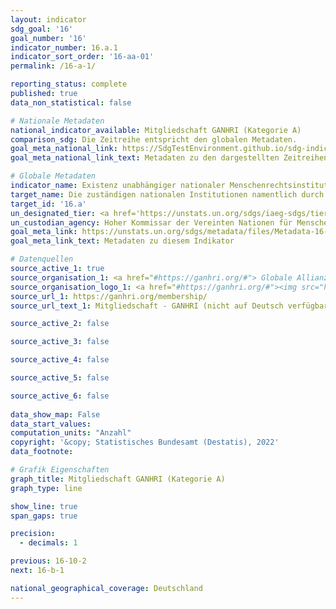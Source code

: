 ```yaml
---
layout: indicator    
sdg_goal: '16'    
goal_number: '16'    
indicator_number: 16.a.1    
indicator_sort_order: '16-aa-01'    
permalink: /16-a-1/    

reporting_status: complete    
published: true    
data_non_statistical: false    

# Nationale Metadaten    
national_indicator_available: Mitgliedschaft GANHRI (Kategorie A)    
comparison_sdg: Die Zeitreihe entspricht den globalen Metadaten.    
goal_meta_national_link: https://SdgTestEnvironment.github.io/sdg-indicators/public/MetaDe/16.a.1.pdf    
goal_meta_national_link_text: Metadaten zu den dargestellten Zeitreihen    

# Globale Metadaten    
indicator_name: Existenz unabhängiger nationaler Menschenrechtsinstitutionen, die mit den Pariser Grundsätzen übereinstimmen    
target_name: Die zuständigen nationalen Institutionen namentlich durch internationale Zusammenarbeit beim Kapazitätsaufbau auf allen Ebenen zur Verhütung von Gewalt und zur Bekämpfung von Terrorismus und Kriminalität unterstützen, insbesondere in den Entwicklungsländern    
target_id: '16.a'    
un_designated_tier: <a href='https://unstats.un.org/sdgs/iaeg-sdgs/tier-classification/' title='Klicken Sie hier um weitere Informationen zur UN-Tier-Klassifikation zu erhalten.'  target='_blank'>Tier I</a>    
un_custodian_agency: Hoher Kommissar der Vereinten Nationen für Menschenrechte (OHCHR)    
goal_meta_link: https://unstats.un.org/sdgs/metadata/files/Metadata-16-0A-01.pdf    
goal_meta_link_text: Metadaten zu diesem Indikator        

# Datenquellen
source_active_1: true
source_organisation_1: <a href="#https://ganhri.org/#"> Globale Allianz der nationalen Menschenrechtsinstitutionen (GANHRI) </a>
source_organisation_logo_1: <a href="#https://ganhri.org/#"><img src="https://g205sdgs.github.io/sdg-indicators/public/OrgImgDe/ganhri.png" alt="Logo ganhri" style="height:60px; width:148px"/></a>
source_url_1: https://ganhri.org/membership/
source_url_text_1: Mitgliedschaft - GANHRI (nicht auf Deutsch verfügbar)

source_active_2: false

source_active_3: false

source_active_4: false

source_active_5: false

source_active_6: false
    
data_show_map: False    
data_start_values:     
computation_units: "Anzahl"    
copyright: '&copy; Statistisches Bundesamt (Destatis), 2022'    
data_footnote:     

# Grafik Eigenschaften    
graph_title: Mitgliedschaft GANHRI (Kategorie A)    
graph_type: line    

show_line: true
span_gaps: true

precision:
  - decimals: 1    

previous: 16-10-2    
next: 16-b-1    

national_geographical_coverage: Deutschland    
---
```


<span></span>